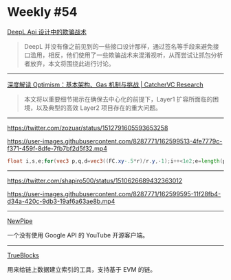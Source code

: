# Weekly #54

[DeepL Api 设计中的欺骗战术](https://zu1k.com/posts/thinking/deception-tactics-in-deepl-api-design/)

> DeepL 并没有像之前见到的一些接口设计那样，通过签名等手段来避免接口滥用，相反，他们使用了一些欺骗战术来混淆视听，从而尝试让抓包分析者放弃，本文将围绕此进行讨论。

---

[深度解读 Optimism：基本架构、Gas 机制与挑战 | CatcherVC Research](https://mirror.xyz/0x8C4d5E90196325FB22Fff37C97D7984a37e51D11/5Y8BUo8PvJe2xGKExbxmPBaYaInuaYZlFt8_KlW9UpA)

> 本文将以重要细节揭示在确保去中心化的前提下，Layer1 扩容所面临的困境，以及典型的高效 Layer2 项目存在的重大问题。

---

https://twitter.com/zozuar/status/1512791605593653258

https://user-images.githubusercontent.com/8287771/162599513-4fe7779c-f371-459f-8dfe-7fb7bf2d5f32.mp4

```glsl
float i,s,e;for(vec3 p,q,d=vec3((FC.xy-.5*r)/r.y,-1);i++<1e2;e=length(p)/s){p=q+=i<50.?d*e:p-p+1e-4+e;p.z+=7.;o+=sqrt(e)/70.;p.xz*=rotate2D(t/8.);p=vec3(log(s=length(p)),atan(p.y,p.x),sin(t/4.+p.z/s));s=1.;for(int j;j++<6;)s*=e=PI/min(dot(p,p),.8),p=abs(p)*e-3.,p.y-=round(p.y);}
```

---

https://twitter.com/shapiro500/status/1510626689432363012

https://user-images.githubusercontent.com/8287771/162599595-11f28fb4-d34a-420c-9db3-19af6a63ae8b.mp4

---

[NewPipe](https://github.com/TeamNewPipe/NewPipe/)

一个没有使用 Google API 的 YouTube 开源客户端。

---

[TrueBlocks](https://trueblocks.io/)

用来给链上数据建立索引的工具，支持基于 EVM 的链。
